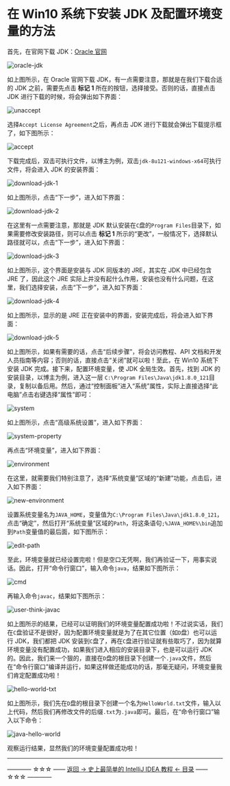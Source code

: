 # 在 Win10 系统下安装 JDK 及配置环境变量的方法

首先，在官网下载 JDK：[Oracle 官网](http://www.oracle.com/technetwork/java/javase/downloads/jdk8-downloads-2133151.html)

![oracle-jdk](../../images/install-jdk-win10/oracle-jdk.png)

如上图所示，在 Oracle 官网下载 JDK，有一点需要注意，那就是在我们下载合适的 JDK 之前，需要先点击 **标记 1** 所在的按钮，选择接受。否则的话，直接点击 JDK 进行下载的时候，将会弹出如下界面：

![unaccept](../../images/install-jdk-win10/unaccept.png)

选择`Accept License Agreement`之后，再点击 JDK 进行下载就会弹出下载提示框了，如下图所示：

![accept](../../images/install-jdk-win10/accept.png)

下载完成后，双击可执行文件，以博主为例，双击`jdk-8u121-windows-x64`可执行文件，将会进入 JDK 的安装界面：

![download-jdk-1](../../images/install-jdk-win10/download-jdk-1.png)

如上图所示，点击“下一步”，进入如下界面：

![download-jdk-2](../../images/install-jdk-win10/download-jdk-2.png)

在这里有一点需要注意，那就是 JDK 默认安装在`C`盘的`Program Files`目录下，如果需要修改安装路径，则可以点击 **标记 1** 所示的“更改”，一般情况下，选择默认路径就可以，点击“下一步”，进入如下界面：

![download-jdk-3](../../images/install-jdk-win10/download-jdk-3.png)

如上图所示，这个界面是安装与 JDK 同版本的 JRE，其实在 JDK 中已经包含 JRE 了，因此这个 JRE 实际上并没有起什么作用，安装也没有什么问题，在这里，我们选择安装，点击“下一步”，进入如下界面：

![download-jdk-4](../../images/install-jdk-win10/download-jdk-4.png)

如上图所示，显示的是 JRE 正在安装中的界面，安装完成后，将会进入如下界面：

![download-jdk-5](../../images/install-jdk-win10/download-jdk-5.png)

如上图所示，如果有需要的话，点击“后续步骤”，将会访问教程、API 文档和开发人员指南等内容；否则的话，直接点击“关闭”就可以啦！至此，在 Win10 系统下安装 JDK 完成。接下来，配置环境变量，使 JDK 全局生效。首先，找到 JDK 的安装目录，以博主为例，进入这一层 `C:\Program Files\Java\jdk1.8.0_121`目录，复制以备后用。然后，通过“控制面板”进入“系统”属性，实际上直接选择“此电脑”点击右键选择“属性”即可：

![system](../../images/install-jdk-win10/system.png)

如上图所示，点击“高级系统设置”，进入如下界面：

![system-property](../../images/install-jdk-win10/system-property.png)

再点击“环境变量”，进入如下界面：

![environment](../../images/install-jdk-win10/environment.png)

在这里，就需要我们特别注意了，选择“系统变量”区域的“新建”功能，点击后，进入如下界面：

![new-environment](../../images/install-jdk-win10/new-environment.png)

设置系统变量名为`JAVA_HOME`，变量值为`C:\Program Files\Java\jdk1.8.0_121`，点击“确定”，然后打开“系统变量”区域的`Path`，将这条语句`;%JAVA_HOME%\bin`追加到`Path`变量值的最后面，如下图所示：

![edit-path](../../images/install-jdk-win10/edit-path.png)

至此，环境变量就已经设置完啦！但是空口无凭啊，我们再验证一下，用事实说话。因此，打开“命令行窗口”，输入命令`java`，结果如下图所示：

![cmd](../../images/install-jdk-win10/cmd.png)

再输入命令`javac`，结果如下图所示：

![user-think-javac](../../images/install-jdk-win10/user-think-javac.png)

如上图所示的结果，已经可以证明我们的环境变量配置成功啦！不过说实话，我们在`C`盘验证不是很好，因为配置环境变量就是为了在其它位置（如`D`盘）也可以运行 JDK，我们都把 JDK 安装到`C`盘了，再在`C`盘进行验证就有些取巧了，因为就算环境变量没有配置成功，如果我们进入相应的安装目录下，也是可以运行 JDK 的。因此，我们来一个狠的，直接在`D`盘的根目录下创建一个`.java`文件，然后在“命令行窗口”编译并运行，如果这样做还能成功的话，那毫无疑问，环境变量我们肯定配置成功啦！

![hello-world-txt](../../images/install-jdk-win10/hello-world-txt.png)

如上图所示，我们先在`D`盘的根目录下创建一个名为`HelloWorld.txt`文件，输入以上代码，然后我们再修改文件的后缀`.txt`为`.java`即可。最后，在“命令行窗口”输入以下命令：

![java-hello-world](../../images/install-jdk-win10/java-hello-world.png)

观察运行结果，显然我们的环境变量配置成功啦！

----------
———— ☆☆☆ —— [返回 -> 史上最简单的 IntelliJ IDEA 教程 <- 目录](../../README.md) —— ☆☆☆ ————
